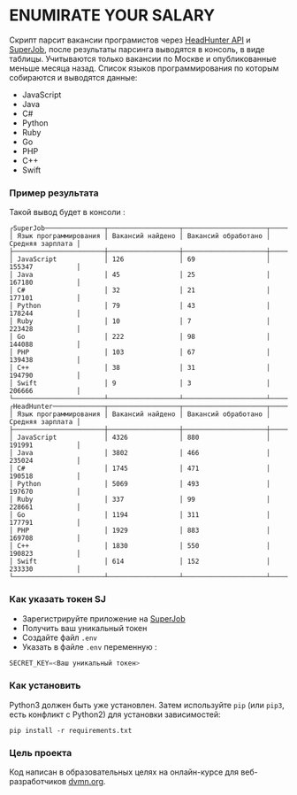 # ENUMIRATE YOUR SALARY

Скрипт парсит вакансии програмистов через [HeadHunter API](https://api.hh.ru/vacancies) и
[SuperJob]("https://api.superjob.ru/2.0/vacancies/"), после результаты парсинга выводятся в консоль, в виде таблицы.
Учитываются только вакансии по Москве и опубликованные меньше месяца назад. Список языков программирования по которым собираются и выводятся данные:
-   JavaScript
-   Java
-   C#
-   Python
-   Ruby
-   Go
-   PHP
-   C++
-   Swift

### Пример результата
Такой вывод будет в консоли :
```
┌SuperJob───────────────┬──────────────────┬─────────────────────┬──────────────────┐
│ Язык программирования │ Вакансий найдено │ Вакансий обработано │ Средняя зарплата │
├───────────────────────┼──────────────────┼─────────────────────┼──────────────────┤
│ JavaScript            │ 126              │ 69                  │ 155347           │
│ Java                  │ 45               │ 25                  │ 167180           │
│ C#                    │ 32               │ 21                  │ 177101           │
│ Python                │ 79               │ 43                  │ 178244           │
│ Ruby                  │ 10               │ 7                   │ 223428           │
│ Go                    │ 222              │ 98                  │ 144088           │
│ PHP                   │ 103              │ 67                  │ 139438           │
│ C++                   │ 38               │ 31                  │ 194790           │
│ Swift                 │ 9                │ 3                   │ 206666           │
└───────────────────────┴──────────────────┴─────────────────────┴──────────────────┘
┌HeadHunter─────────────┬──────────────────┬─────────────────────┬──────────────────┐
│ Язык программирования │ Вакансий найдено │ Вакансий обработано │ Средняя зарплата │
├───────────────────────┼──────────────────┼─────────────────────┼──────────────────┤
│ JavaScript            │ 4326             │ 880                 │ 191991           │
│ Java                  │ 3802             │ 466                 │ 235024           │
│ C#                    │ 1745             │ 471                 │ 190518           │
│ Python                │ 5069             │ 493                 │ 197670           │
│ Ruby                  │ 337              │ 99                  │ 228661           │
│ Go                    │ 1194             │ 311                 │ 177791           │
│ PHP                   │ 1929             │ 883                 │ 169708           │
│ C++                   │ 1830             │ 550                 │ 190823           │
│ Swift                 │ 614              │ 152                 │ 233330           │
└───────────────────────┴──────────────────┴─────────────────────┴──────────────────┘
```

### Как указать токен SJ
- Зарегистрируйте приложение на [SuperJob](https://www.superjob.ru/auth/login/?returnUrl=https://api.superjob.ru/register/)
- Получить ваш уникальный токен
- Создайте файл `.env`
- Указать в файле `.env` переменную :
```python
SECRET_KEY=<Ваш уникальный токен>
```

### Как установить
Python3 должен быть уже установлен. 
Затем используйте `pip` (или `pip3`, есть конфликт с Python2) для установки зависимостей:
```
pip install -r requirements.txt
```

### Цель проекта

Код написан в образовательных целях на онлайн-курсе для веб-разработчиков [dvmn.org](https://dvmn.org/).